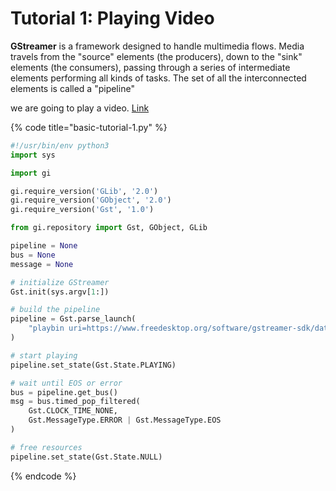 # Tutorial 1: Playing Video

**GStreamer** is a framework designed to handle multimedia flows. Media travels from the "source" elements \(the producers\), down to the "sink" elements \(the consumers\), passing through a series of intermediate elements performing all kinds of tasks. The set of all the interconnected elements is called a "pipeline"

we are going to play a video. [Link](https://gstreamer.freedesktop.org/documentation/tutorials/basic/hello-world.html?gi-language=python#gst_parse_launch)

{% code title="basic-tutorial-1.py" %}
```python
#!/usr/bin/env python3
import sys

import gi

gi.require_version('GLib', '2.0')
gi.require_version('GObject', '2.0')
gi.require_version('Gst', '1.0')

from gi.repository import Gst, GObject, GLib

pipeline = None
bus = None
message = None

# initialize GStreamer
Gst.init(sys.argv[1:])

# build the pipeline
pipeline = Gst.parse_launch(
    "playbin uri=https://www.freedesktop.org/software/gstreamer-sdk/data/media/sintel_trailer-480p.webm"
)

# start playing
pipeline.set_state(Gst.State.PLAYING)

# wait until EOS or error
bus = pipeline.get_bus()
msg = bus.timed_pop_filtered(
    Gst.CLOCK_TIME_NONE,
    Gst.MessageType.ERROR | Gst.MessageType.EOS
)

# free resources
pipeline.set_state(Gst.State.NULL)
```
{% endcode %}

